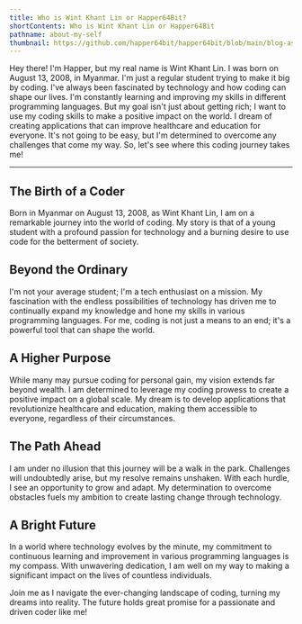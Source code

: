 ```yaml
---
title: Who is Wint Khant Lin or Happer64Bit?
shortContents: Who is Wint Khant Lin or Happer64Bit
pathname: about-my-self
thumbnail: https://github.com/happer64bit/happer64bit/blob/main/blog-assets/images/who-is-wintkhantlin-1.png?raw=true
---
```


Hey there! I'm Happer, but my real name is Wint Khant Lin. I was born on August 13, 2008, in Myanmar. I'm just a regular student trying to make it big by coding. I've always been fascinated by technology and how coding can shape our lives. I'm constantly learning and improving my skills in different programming languages. But my goal isn't just about getting rich; I want to use my coding skills to make a positive impact on the world. I dream of creating applications that can improve healthcare and education for everyone. It's not going to be easy, but I'm determined to overcome any challenges that come my way. So, let's see where this coding journey takes me!

---

## The Birth of a Coder

Born in Myanmar on August 13, 2008, as Wint Khant Lin, I am on a remarkable journey into the world of coding. My story is that of a young student with a profound passion for technology and a burning desire to use code for the betterment of society.

## Beyond the Ordinary

I'm not your average student; I'm a tech enthusiast on a mission. My fascination with the endless possibilities of technology has driven me to continually expand my knowledge and hone my skills in various programming languages. For me, coding is not just a means to an end; it's a powerful tool that can shape the world.

## A Higher Purpose

While many may pursue coding for personal gain, my vision extends far beyond wealth. I am determined to leverage my coding prowess to create a positive impact on a global scale. My dream is to develop applications that revolutionize healthcare and education, making them accessible to everyone, regardless of their circumstances.

## The Path Ahead

I am under no illusion that this journey will be a walk in the park. Challenges will undoubtedly arise, but my resolve remains unshaken. With each hurdle, I see an opportunity to grow and adapt. My determination to overcome obstacles fuels my ambition to create lasting change through technology.

## A Bright Future

In a world where technology evolves by the minute, my commitment to continuous learning and improvement in various programming languages is my compass. With unwavering dedication, I am well on my way to making a significant impact on the lives of countless individuals.

Join me as I navigate the ever-changing landscape of coding, turning my dreams into reality. The future holds great promise for a passionate and driven coder like me!
